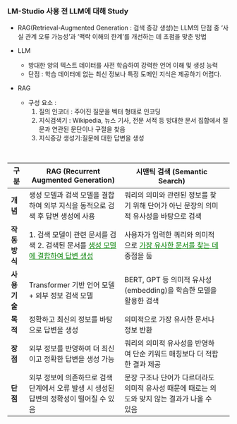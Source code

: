 ### LM-Studio 사용 전 LLM에 대해 Study

- RAG(Retrieval-Augmented Generation : 검색 증강 생성)는 LLM의 단점 중 ‘사실 관계 오류 가능성’과 ‘맥락 이해의 한계’를 개선하는 데 초점을 맞춘 방법

- LLM 
  - 방대한 양의 텍스트 데이터를 사전 학습하여 강력한 언어 이해 및 생성 능력
  - 단점 : 학습 데이터에 없는 최신 정보나 특정 도메인 지식은 제공하기 어렵다.
  
- RAG
  - 구성 요소 : 
    1. 질의 인코더 : 주어진 질문을 벡터 형태로 인코딩
    2. 지식검색기 :  Wikipedia, 뉴스 기사, 전문 서적 등 방대한 문서 집합에서 질문과 연관된 문단이나 구절을 찾음
    3. 지식증강 생성기:질문에 대한 답변을 생성
  

<br>

| **구분**      | **RAG (Recurrent Augmented Generation)**                                                                                  | **시맨틱 검색 (Semantic Search)**                                                                                |     |
| ------------- | ------------------------------------------------------------------------------------------------------------------------- | ---------------------------------------------------------------------------------------------------------------- | --- |
| **개념**      | 생성 모델과 검색 모델을 결합하여 외부 지식을 동적으로 검색 후 답변 생성에 사용                                            | 쿼리의 의미와 관련된 정보를 찾기 위해 단어가 아닌 문장의 의미적 유사성을 바탕으로 검색                           |
| **작동 방식** | 1. 검색 모델이 관련 문서를 검색 2. 검색된 문서를 <span style="color: green;"><u>생성 모델에 결합하여 답변 생성</u></span> | 사용자가 입력한 쿼리와 의미적으로 <span style="color: green;"><u>가장 유사한 문서를 찾는 데</u></span> 중점을 둠 |
| **사용 기술** | Transformer 기반 언어 모델 + 외부 정보 검색 모델                                                                          | BERT, GPT 등 의미적 유사성(embedding)을 학습한 모델을 활용한 검색                                                |
| **목적**      | 정확하고 최신의 정보를 바탕으로 답변을 생성                                                                               | 의미적으로 가장 유사한 문서나 정보 반환                                                                          |
| **장점**      | 외부 정보를 반영하여 더 최신이고 정확한 답변을 생성 가능                                                                  | 쿼리의 의미적 유사성을 반영하여 단순 키워드 매칭보다 더 적합한 결과 제공                                         |
| **단점**      | 외부 정보에 의존하므로 검색 단계에서 오류 발생 시 생성된 답변의 정확성이 떨어질 수 있음                                   | 문장 구조나 단어가 다르더라도 의미적 유사성 때문에 때로는 의도와 맞지 않는 결과가 나올 수 있음                   |